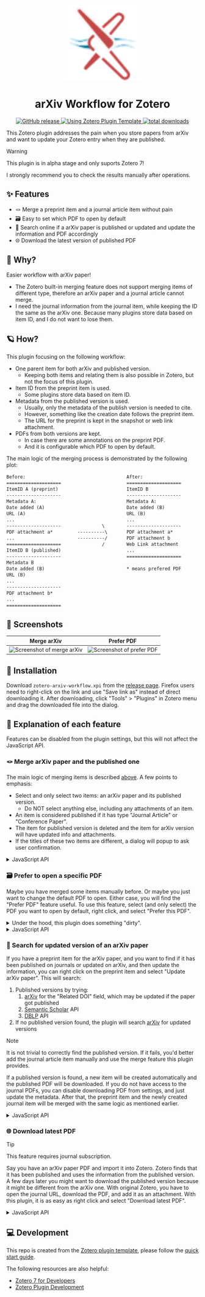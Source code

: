 <p align="center"><img src="./addon/chrome/content/icons/favicon.svg" width="200"></p>
<h1 align="center">arXiv Workflow for Zotero</h1>
<p align=center>
  <a href="https://github.com/AllanChain/zotero-arxiv-workflow/releases">
    <img src="https://img.shields.io/github/v/release/AllanChain/zotero-arxiv-workflow" alt="GitHub release">
  </a>
  <a href="https://github.com/windingwind/zotero-plugin-template">
    <img src="https://img.shields.io/badge/Using-Zotero%20Plugin%20Template-blue?logo=github" alt="Using Zotero Plugin Template">
  </a>
  <a href="https://github.com/AllanChain/zotero-arxiv-workflow/releases">
    <img src="https://img.shields.io/github/downloads/AllanChain/zotero-arxiv-workflow/zotero-arxiv-workflow.xpi?logo=zotero&logoColor=%23CC2936" alt="total downloads">
  </a>
</p>

This Zotero plugin addresses the pain when you store papers from arXiv and want to update your Zotero entry when they are published.

> [!Warning]
> This plugin is in alpha stage and only suports Zotero 7!
>
> I strongly recommend you to check the results manually after operations.

## ✨ Features

- 🪢 Merge a preprint item and a journal article item without pain
- 🗃️ Easy to set which PDF to open by default
- 📄 Search online if a arXiv paper is published or updated and update the information and PDF accordingly
- 🌐 Download the latest version of published PDF

## 🤔 Why?

Easier workflow with arXiv paper!

- The Zotero built-in merging feature does not support merging items of different type, therefore an arXiv paper and a journal article cannot merge.
- I need the journal information from the journal item, while keeping the ID the same as the arXiv one. Because many plugins store data based on item ID, and I do not want to lose them.

## 🪐 How?

This plugin focusing on the following workflow:

- One parent item for both arXiv and published version.
  - Keeping both items and relating them is also possible in Zotero, but not the focus of this plugin.
- Item ID from the preprint item is used.
  - Some plugins store data based on item ID.
- Metadata from the published version is used.
  - Usually, only the metadata of the publish version is needed to cite.
  - However, something like the creation date follows the preprint item.
  - The URL for the preprint is kept in the snapshot or web link attachment.
- PDFs from both versions are kept.
  - In case there are some annotations on the preprint PDF.
  - And it is configurable which PDF to open by default.

The main logic of the merging process is demonstrated by the following plot:

```
Before:                                     After:
====================                        ====================
ItemID A (preprint)                         ItemID B
--------------------                        --------------------
Metadata A:                                 Metadata A:
Date added (A)                              Date added (B)
URL (A)                                     URL (B)
...                                         ...
--------------------               \        --------------------
PDF attachment a*         ----------\       PDF attachment a*
...                       ----------/       PDF attachment b
====================               /        Web Link attachment
ItemID B (published)                        ...
--------------------                        ====================
Metadata B
Date added (B)                              * means prefered PDF
URL (B)
...
--------------------
PDF attachment b*
...
====================
```

## 📸 Screenshots

|          Merge arXiv           |          Prefer PDF           |
| :----------------------------: | :---------------------------: |
| ![Screenshot of merge arXiv][] | ![Screenshot of prefer PDF][] |

[Screenshot of merge arXiv]: https://github.com/AllanChain/zotero-arxiv-workflow/assets/36528777/ebd7bb02-9caf-4e32-8f42-2afa7f119354
[Screenshot of prefer PDF]: https://github.com/AllanChain/zotero-arxiv-workflow/assets/36528777/fe0dc757-6dbe-4d8b-894c-f806644686c7

## 🔧 Installation

Download `zotero-arxiv-workflow.xpi` from the [release page](https://github.com/AllanChain/zotero-arxiv-workflow/releases). Firefox users need to right-click on the link and use "Save link as" instead of direct downloading it. After downloading, click "Tools" > "Plugins" in Zotero menu and drag the downloaded file into the dialog.

## 🎈 Explanation of each feature

Features can be disabled from the plugin settings, but this will not affect the JavaScript API.

### 🪢 Merge arXiv paper and the published one

The main logic of merging items is described [above](#-how). A few points to emphasis:

- Select and only select two items: an arXiv paper and its published version.
  - Do NOT select anything else, including any attachments of an item.
- An item is considered published if it has type "Journal Article" or "Conference Paper".
- The item for published version is deleted and the item for arXiv version will have updated info and attachments.
- If the titles of these two items are different, a dialog will popup to ask user confirmation.

<details>
<summary>JavaScript API</summary>

```typescript
async Zotero.arXivWorkflow.api.merge(
  preprintItem: Zotero.Item,
  publishedItem: Zotero.Item,
  suppressWarn = false,
)
```

This function assumes that the first argument is an arXiv version and the second is the published one. Currently, no checks will be performed to ensure this. The function caller is responsible to make sure the `type` of items is correct.

If `suppressWarn` is `true`, no confirmation dialog will popup if the title of two items are different.

</details>

### 🗃️ Prefer to open a specific PDF

Maybe you have merged some items manually before. Or maybe you just want to change the default PDF to open.
Either case, you will find the "Prefer PDF" feature useful.
To use this feature, select (and only select) the PDF you want to open by default, right click, and select "Prefer this PDF".

<details>
<summary>
Under the hood, this plugin does something "dirty".
</summary>

That is because Zotero does not have the functionality of setting the default PDF to open.
It determines the PDF to open by checking and sorting by:

- The attachment is a PDF
- The URL field of the PDF matches the URL of the parent item
- `dateAdded` of the PDF

Or in SQL:

```sql
ORDER BY contentType='application/pdf' DESC, url=? DESC, dateAdded ASC
```

Therefore, to make Zotero perfer a specific PDF, this plugin

1. sets URL field of the PDF attachment the same as that of parent item
2. sets the `dateAdded` field to be the oldest among all PDFs of parent item
</details>

<details>
<summary>JavaScript API</summary>

```typescript
async Zotero.arXivWorkflow.api.preferPDF(
  selectedAttachment: Zotero.Item
)
```

This function assumes that the argument is a PDF attachment. Currently, no checks will be performed to ensure this. The function caller is responsible to perform the checks.

</details>

### 📄 Search for updated version of an arXiv paper

If you have a preprint item for the arXiv paper, and you want to find if it has been published on journals or updated on arXiv, and then update the information, you can right click on the preprint item and select "Update arXiv paper". This will search:

1. Published versions by trying:
   1. [arXiv](https://arxiv.org) for the "Related DOI" field, which may be updated if the paper got published
   2. [Semantic Scholar](https://www.semanticscholar.org) API
   3. [DBLP](https://dblp.org) API
2. If no published version found, the plugin will search [arXiv](https://arxiv.org) for updated versions

> [!Note]
>
> It is not trivial to correctly find the published version. If it fails, you'd better add the journal article item manually and use the merge feature this plugin provides.

If a published version is found, a new item will be created automatically and the published PDF will be downloaded. If you do not have access to the journal PDFs, you can disable downloading PDF from settings, and just update the metadata.
After that, the preprint item and the newly created journal item will be merged with the same logic as mentioned earlier.

<details>
<summary>JavaScript API</summary>

```typescript
async Zotero.arXivWorkflow.api.arXivUpdate(
  preprintItem: Zotero.Item
)
```

This function assumes that the argument is an arXiv item, and no checks will be performed to ensure this. The function caller is responsible to perform the checks.

</details>

### 🌐 Download latest PDF

> [!Tip]
>
> This feature requires journal subscription.

Say you have an arXiv paper PDF and import it into Zotero. Zotero finds that it has been published and uses the information from the published version. A few days later you might want to download the published version because it might be different from the arXiv one. With original Zotero, you have to open the journal URL, download the PDF, and add it as an attachment. With this plugin, it is as easy as right click and select "Download latest PDF".

<details>
<summary>JavaScript API</summary>

```typescript
async Zotero.arXivWorkflow.api.updatePDF(
  journalItem: Zotero.Item
)
```

This function assumes that the argument is an journal item, and no checks will be performed to ensure this. The function caller is responsible to perform the checks.

Under the hood, this just calls `Zotero.Attachments.addAvailableFile` and limits the download source to DOI only.

</details>

## 💻 Development

This repo is created from the [Zotero plugin template](https://github.com/windingwind/zotero-plugin-template), please follow the [quick start guide](https://github.com/windingwind/zotero-plugin-template?tab=readme-ov-file#quick-start-guide).

The following resources are also helpful:

- [Zotero 7 for Developers](https://www.zotero.org/support/dev/zotero_7_for_developers)
- [Zotero Plugin Development](https://www.zotero.org/support/dev/client_coding/plugin_development)
